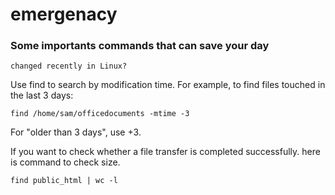 # emergenacy

### Some importants commands that can save your day

    changed recently in Linux?

Use find to search by modification time. For example, to find files touched in the last 3 days:

```
find /home/sam/officedocuments -mtime -3
```

For "older than 3 days", use +3.


If you want to check whether a file transfer is completed successfully. here is command to check size.

```
find public_html | wc -l
```
